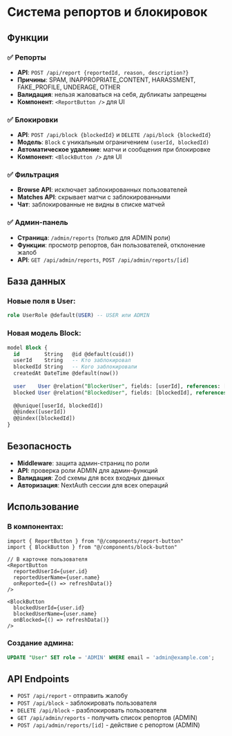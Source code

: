# Система репортов и блокировок

## Функции

### ✅ Репорты
- **API**: `POST /api/report {reportedId, reason, description?}`
- **Причины**: SPAM, INAPPROPRIATE_CONTENT, HARASSMENT, FAKE_PROFILE, UNDERAGE, OTHER
- **Валидация**: нельзя жаловаться на себя, дубликаты запрещены
- **Компонент**: `<ReportButton />` для UI

### ✅ Блокировки
- **API**: `POST /api/block {blockedId}` и `DELETE /api/block {blockedId}`
- **Модель**: `Block` с уникальным ограничением `(userId, blockedId)`
- **Автоматическое удаление**: матчи и сообщения при блокировке
- **Компонент**: `<BlockButton />` для UI

### ✅ Фильтрация
- **Browse API**: исключает заблокированных пользователей
- **Matches API**: скрывает матчи с заблокированными
- **Чат**: заблокированные не видны в списке матчей

### ✅ Админ-панель
- **Страница**: `/admin/reports` (только для ADMIN роли)
- **Функции**: просмотр репортов, бан пользователей, отклонение жалоб
- **API**: `GET /api/admin/reports`, `POST /api/admin/reports/[id]`

## База данных

### Новые поля в User:
```sql
role UserRole @default(USER) -- USER или ADMIN
```

### Новая модель Block:
```sql
model Block {
  id        String   @id @default(cuid())
  userId    String   -- Кто заблокировал
  blockedId String   -- Кого заблокировали
  createdAt DateTime @default(now())
  
  user    User @relation("BlockerUser", fields: [userId], references: [id])
  blocked User @relation("BlockedUser", fields: [blockedId], references: [id])
  
  @@unique([userId, blockedId])
  @@index([userId])
  @@index([blockedId])
}
```

## Безопасность

- **Middleware**: защита админ-страниц по роли
- **API**: проверка роли ADMIN для админ-функций
- **Валидация**: Zod схемы для всех входных данных
- **Авторизация**: NextAuth сессии для всех операций

## Использование

### В компонентах:
```tsx
import { ReportButton } from "@/components/report-button"
import { BlockButton } from "@/components/block-button"

// В карточке пользователя
<ReportButton 
  reportedUserId={user.id} 
  reportedUserName={user.name}
  onReported={() => refreshData()}
/>

<BlockButton 
  blockedUserId={user.id} 
  blockedUserName={user.name}
  onBlocked={() => refreshData()}
/>
```

### Создание админа:
```sql
UPDATE "User" SET role = 'ADMIN' WHERE email = 'admin@example.com';
```

## API Endpoints

- `POST /api/report` - отправить жалобу
- `POST /api/block` - заблокировать пользователя
- `DELETE /api/block` - разблокировать пользователя
- `GET /api/admin/reports` - получить список репортов (ADMIN)
- `POST /api/admin/reports/[id]` - действие с репортом (ADMIN)
